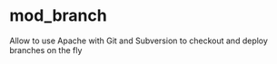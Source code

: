 mod_branch
==========

Allow to use Apache with Git and Subversion to checkout and deploy branches on the fly
